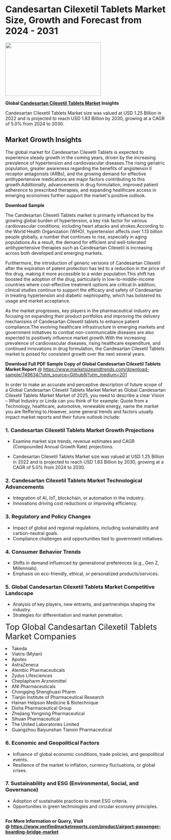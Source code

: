 <H1>Candesartan Cilexetil Tablets Market Size, Growth and Forecast from 2024 - 2031</H1><img class="aligncenter size-medium wp-image-584254" src="https://thirdeyenews.in/wp-content/uploads/2024/09/Global-Market-Research-300x168.jpeg" alt="" width="300" height="168" /><p><strong>Global&nbsp;<a href="https://www.marketsizeandtrends.com/download-sample/749634/?utm_source=Github8j?utm_medium=201">Candesartan Cilexetil Tablets Market</a> Insights</strong></p><p>Candesartan Cilexetil Tablets Market size was valued at USD 1.25 Billion in 2022 and is projected to reach USD 1.83 Billion by 2030, growing at a CAGR of 5.0% from 2024 to 2030.</p><p><h2>Market Growth Insights</h2> <p>The global market for Candesartan Cilexetil Tablets is expected to experience steady growth in the coming years, driven by the increasing prevalence of hypertension and cardiovascular diseases.The rising geriatric population, greater awareness regarding the benefits of angiotensin II receptor antagonists (ARBs), and the growing demand for effective antihypertensive medications are major factors contributing to this growth.Additionally, advancements in drug formulation, improved patient adherence to prescribed therapies, and expanding healthcare access in emerging economies further support the market's positive outlook.</p> <p><strong>Download Sample</strong></p> <p>The Candesartan Cilexetil Tablets market is primarily influenced by the growing global burden of hypertension, a key risk factor for various cardiovascular conditions, including heart attacks and strokes.According to the World Health Organization (WHO), hypertension affects over 1.13 billion people globally, a number that continues to rise, especially in aging populations.As a result, the demand for efficient and well-tolerated antihypertensive therapies such as Candesartan Cilexetil is increasing across both developed and emerging markets.</p> <p>Furthermore, the introduction of generic versions of Candesartan Cilexetil after the expiration of patent protection has led to a reduction in the price of the drug, making it more accessible to a wider population.This shift has boosted the adoption of the drug, particularly in low-to-middle-income countries where cost-effective treatment options are critical.In addition, clinical studies continue to support the efficacy and safety of Candesartan in treating hypertension and diabetic nephropathy, which has bolstered its usage and market acceptance.</p> <p>As the market progresses, key players in the pharmaceutical industry are focusing on expanding their product portfolios and improving the delivery mechanisms of Candesartan Cilexetil tablets to enhance patient compliance.The evolving healthcare infrastructure in emerging markets and government initiatives to combat non-communicable diseases are also expected to positively influence market growth.With the increasing prevalence of cardiovascular diseases, rising healthcare expenditure, and continued innovations in drug formulation, the Candesartan Cilexetil Tablets market is poised for consistent growth over the next several years.</p> <p><span class=""><strong>Download Full PDF Sample Copy of Global Candesartan Cilexetil Tablets Market Report</strong> @ <a href="https://www.marketsizeandtrends.com/download-sample/749634/?utm_source=Github8j?utm_medium=201" target="_blank">https://www.marketsizeandtrends.com/download-sample/749634/?utm_source=Github8j?utm_medium=201</a></span></p><p>In order to make an accurate and perceptive description of future scope of a Global&nbsp;Candesartan Cilexetil Tablets Market Market as Global&nbsp;Candesartan Cilexetil Tablets Market Market of 2025, you need to describe a clear Vision &ndash; What Industry or Linda can you think of for example: Quote from a Technology, healthcare, automotive, renewable energy, name the market you are Reffering to.However, some general trends and factors usually impact market reports and their future outlook include:</p><h3>1.&nbsp;<strong>Candesartan Cilexetil Tablets Market Growth Projections</strong></h3><ul><li>Examine market size trends, revenue estimates and CAGR (Compounded Annual Growth Rate) projections.</li><li><p>Candesartan Cilexetil Tablets Market size was valued at USD 1.25 Billion in 2022 and is projected to reach USD 1.83 Billion by 2030, growing at a CAGR of 5.0% from 2024 to 2030.</p></li></ul><h3>2.&nbsp;<strong>Candesartan Cilexetil Tablets Market Technological Advancements</strong></h3><ul><li>Integration of AI, IoT, blockchain, or automation in the industry.</li><li>Innovations driving cost reductions or improving efficiency.</li></ul><h3>3.&nbsp;<strong>Regulatory and Policy Changes</strong></h3><ul><li>Impact of global and regional regulations, including sustainability and carbon-neutral goals.</li><li>Compliance challenges and opportunities tied to government initiatives.</li></ul><h3>4.&nbsp;<strong>Consumer Behavior Trends</strong></h3><ul><li>Shifts in demand influenced by generational preferences (e.g., Gen Z, Millennials).</li><li>Emphasis on eco-friendly, ethical, or personalized products/services.</li></ul><h3>5.&nbsp;<strong>Global Candesartan Cilexetil Tablets Market Competitive Landscape</strong></h3><ul><li>Analysis of key players, new entrants, and partnerships shaping the industry.</li><li>Strategies for differentiation and market penetration.</li></ul><p data-pm-slice="1 1 []"><span style="color: inherit; font-family: inherit; font-size: 25px;">Top Global Candesartan Cilexetil Tablets Market Companies</span></p><div class="" data-test-id=""><p><li>Takeda</li><li> Viatris (Mylan)</li><li> Apotex</li><li> AstraZeneca</li><li> Alembic Pharmaceuticals</li><li> Zydus Lifesciences</li><li> Cheplapharm Arzneimittel</li><li> ANI Pharmaceuticals</li><li> Chongqing Shenghuaxi Pharm</li><li> Tianjin Institute of Pharmaceutical Research</li><li> Hainan Helpson Medicine & Biotechnique</li><li> Disha Pharmaceutical Group</li><li> Zhejiang Yongning Pharmaceutical</li><li> Sihuan Pharmaceutical</li><li> The United Laboratories Limited</li><li> Guangzhou Baiyunshan Tianxin Pharmaceutical</li></p></div><h3>6.&nbsp;<strong>Economic and Geopolitical Factors</strong></h3><ul><li>Influence of global economic conditions, trade policies, and geopolitical events.</li><li>Resilience of the market to inflation, currency fluctuations, or global crises.</li></ul><h3>7.&nbsp;<strong>Sustainability and ESG (Environmental, Social, and Governance)</strong></h3><ul><li>Adoption of sustainable practices to meet ESG criteria.</li><li>Opportunities in green technologies and circular economy principles.</li></ul><h2><strong style="font-size: 14px;">For More Information or Query, Visit @&nbsp;</strong><a style="background-color: #ffffff; font-size: 14px;" href="https://www.marketsizeandtrends.com/report/candesartan-cilexetil-tablets-market/" target="_blank">https://www.verifiedmarketreports.com/product/airport-passenger-boarding-bridge-market</a></h2>